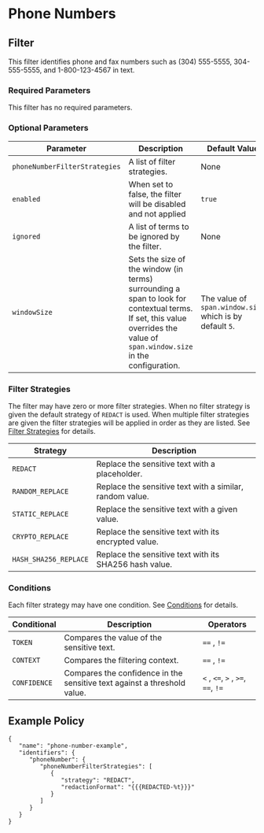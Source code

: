 # Phone Numbers

## Filter

This filter identifies phone and fax numbers such as (304) 555-5555, 304-555-5555, and 1-800-123-4567 in text.

### Required Parameters

This filter has no required parameters.

### Optional Parameters

| Parameter                     | Description                                                                                                                                                                | Default Value                                            |
|-------------------------------|----------------------------------------------------------------------------------------------------------------------------------------------------------------------------|----------------------------------------------------------|
| `phoneNumberFilterStrategies` | A list of filter strategies.                                                                                                                                               | None                                                     |
| `enabled`                     | When set to false, the filter will be disabled and not applied                                                                                                             | `true`                                                   |
| `ignored`                     | A list of terms to be ignored by the filter.                                                                                                                               | None                                                     |
| `windowSize`                  | Sets the size of the window (in terms) surrounding a span to look for contextual terms. If set, this value overrides the value of `span.window.size` in the configuration. | The value of `span.window.size` which is by default `5`. |

### Filter Strategies

The filter may have zero or more filter strategies. When no filter strategy is given the default strategy of `REDACT` is
used. When multiple filter strategies are given the filter strategies will be applied in order as they are listed.
See [Filter Strategies](#filter-strategies) for details.

| Strategy              | Description                                              |
|-----------------------|----------------------------------------------------------|
| `REDACT`              | Replace the sensitive text with a placeholder.           |
| `RANDOM_REPLACE`      | Replace the sensitive text with a similar, random value. |
| `STATIC_REPLACE`      | Replace the sensitive text with a given value.           |
| `CRYPTO_REPLACE`      | Replace the sensitive text with its encrypted value.     |
| `HASH_SHA256_REPLACE` | Replace the sensitive text with its SHA256 hash value.   |

### Conditions

Each filter strategy may have one condition. See [Conditions](#conditions) for details.

| Conditional  | Description                                                              | Operators                          |
|--------------|--------------------------------------------------------------------------|------------------------------------|
| `TOKEN`      | Compares the value of the sensitive text.                                | `==` , `!=`                        |
| `CONTEXT`    | Compares the filtering context.                                          | `==` , `!=`                        |
| `CONFIDENCE` | Compares the confidence in the sensitive text against a threshold value. | `<` , `<=`, `>` , `>=`, `==`, `!=` |

## Example Policy

```
{
   "name": "phone-number-example",
   "identifiers": {
      "phoneNumber": {
         "phoneNumberFilterStrategies": [
            {
               "strategy": "REDACT",
               "redactionFormat": "{{{REDACTED-%t}}}"
            }
         ]
      }
   }     
}
```
